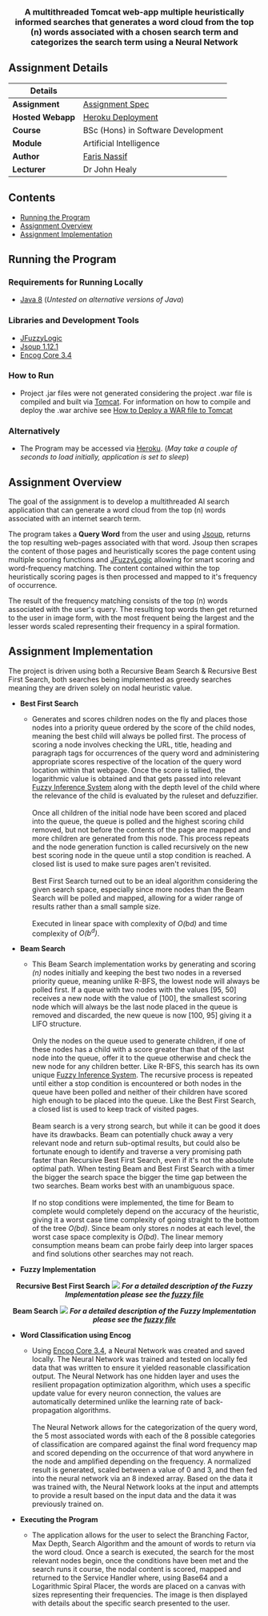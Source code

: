 <h3 align="center">A multithreaded Tomcat web-app multiple heuristically informed searches that generates a word cloud from the top (n) words associated with a chosen search term and categorizes the search term using a Neural Network</h3>

## Assignment Details

|Details  |    |
| --- | --- |
| **Assignment**  | [Assignment Spec](https://learnonline.gmit.ie/pluginfile.php/176531/mod_resource/content/2/aiAssignment2020.pdf) 
| **Hosted Webapp** | [Heroku Deployment](https://faris-gmit-ai-2020.herokuapp.com/)
| **Course** | BSc (Hons) in Software Development
| **Module** |  Artificial Intelligence |
| **Author** | [Faris Nassif](https://github.com/farisNassif) |
| **Lecturer** | Dr John Healy |

## Contents
* [Running the Program](#running-the-program)
* [Assignment Overview](#assignment-overview)
* [Assignment Implementation](#assignment-implementation)

## Running the Program

### Requirements for Running Locally
* [Java 8](https://java.com/en/download/faq/java8.xml) (<i>Untested on alternative versions of Java</i>)

### Libraries and Development Tools
* [JFuzzyLogic](http://jfuzzylogic.sourceforge.net/html/index.html)
* [Jsoup 1.12.1](https://jsoup.org/)
* [Encog Core 3.4](https://github.com/jeffheaton/encog-java-core)

### How to Run
* Project .jar files were not generated considering the project .war file is compiled and built via [Tomcat](http://tomcat.apache.org/). For information on how to compile and deploy the .war archive see [How to Deploy a WAR file to Tomcat](https://www.baeldung.com/tomcat-deploy-war)

### Alternatively
* The Program may be accessed via [Heroku](https://faris-gmit-ai-2020.herokuapp.com/). (<i>May take a couple of seconds to load initially, application is set to sleep</i>)

## Assignment Overview
The goal of the assignment is to develop a multithreaded AI search application that can generate a word cloud from the top (n) words associated with an internet search term. 

The program takes a <b>Query Word</b> from the user and using [Jsoup](https://jsoup.org/), returns the top resulting web-pages associated with that word. Jsoup then scrapes the content of those pages and heuristically scores the page content using multiple scoring functions and [JFuzzyLogic](http://jfuzzylogic.sourceforge.net/html/index.html) allowing for smart scoring and word-frequency matching. The content contained within the top heuristically scoring pages is then processed and mapped to it's frequency of occurrence.

The result of the frequency matching consists of the top (n) words associated with the user's query. The resulting top words then get returned to the user in image form, with the most frequent being the largest and the lesser words scaled representing their frequency in a spiral formation.

## Assignment Implementation
The project is driven using both a Recursive Beam Search & Recursive Best First Search, both searches being implemented as greedy searches meaning they are driven solely on nodal heuristic value.

* <b>Best First Search</b>
  * Generates and scores children nodes on the fly and places those nodes into a priority queue ordered by the score of the child nodes, meaning the best child will always be polled first. The process of scoring a node involves checking the URL, title, heading and paragraph tags for occurrences of the query word and administering appropriate scores respective of the location of the query word location within that webpage. Once the score is tallied, the logarithmic value is obtained and that gets passed into relevant [Fuzzy Inference System](https://github.com/farisNassif/FourthYear_Artificial-Intelligence/blob/master/res/BFS_Fuzzy.fcl) along with the depth level of the child where the relevance of the child is evaluated by the ruleset and defuzzifier. <br> <br>Once all children of the initial node have been scored and placed into the queue, the queue is polled and the highest scoring child removed, but not before the contents of the page are mapped and more children are generated from this node. This process repeats and the node generation function is called recursively on the new best scoring node in the queue until a stop condition is reached. A closed list is used to make sure pages aren't revisited. <br><br> Best First Search turned out to be an ideal algorithm considering the given search space, especially since more nodes than the Beam Search will be polled and mapped, allowing for a wider range of results rather than a small sample size.
<br><br>Executed in linear space with complexity of <i>O(bd)</i> and time complexity of <i>O(b<sup>d</sup>)</i>.

* <b>Beam Search </b>
  * This Beam Search implementation works by generating and scoring <i>(n)</i> nodes initially and keeping the best two nodes in a reversed priority queue, meaning unlike R-BFS, the lowest node will always be polled first. If a queue with two nodes with the values [95, 50] receives a new node with the value of [100], the smallest scoring node which will always be the last node placed in the queue is removed and discarded, the new queue is now [100, 95] giving it a LIFO structure. <br><br> Only the nodes on the queue used to generate children, if one of these nodes has a child with a score greater than that of the last node into the queue, offer it to the
queue otherwise and check the new node for any children better. Like R-BFS, this search has its own unique [Fuzzy Inference System](https://github.com/farisNassif/FourthYear_Artificial-Intelligence/blob/master/res/Beam_Fuzzy.fcl). The recursive process is repeated until either a stop condition is encountered or both nodes in the queue have been polled and neither of their children have scored high enough to be placed into the queue. Like the Best First Search, a closed list is used to keep track of visited pages. <br><br> Beam search is a very strong search, but while it can be good it does have its drawbacks. Beam can potentially chuck away a very relevant node and return sub-optimal results, but could also be fortunate enough to identify and traverse a very promising path faster than Recursive Best First Search, even if it's not the absolute optimal path. When testing Beam and Best First Search with a timer the bigger the search space the bigger the time gap between the two searches. Beam works best with an unambiguous space. <br><br> If no stop conditions were implemented, the time for Beam to complete would completely depend on the accuracy of the heuristic, giving it a worst case time complexity of going straight to the bottom of the tree <i>O(bd)</i>. Since beam only stores <i>n</i> nodes at each level, the worst case space complexity is <i>O(bd)</i>. The linear memory consumption means beam can probe fairly deep into larger spaces and find solutions other searches may not reach. <br>

* <b>Fuzzy Implementation </b>
  
<p align="center">
 <b>Recursive Best First Search</b>
  <img src = "https://i.imgur.com/OzO2HL9.png">
   <b><i>For a detailed description of the Fuzzy Implementation please see the <a href="https://github.com/farisNassif/FourthYear_Artificial-Intelligence/blob/master/res/BFS_Fuzzy.fcl">fuzzy file</a></i></b>
</p>

<p align="center">
 <b>Beam Search</b>
  <img src = "https://i.imgur.com/ECP8b6p.png">
   <b><i>For a detailed description of the Fuzzy Implementation please see the <a href="https://github.com/farisNassif/FourthYear_Artificial-Intelligence/blob/master/res/Beam_Fuzzy.fcl">fuzzy file</a></i></b>
</p>

* <b>Word Classification using Encog </b><br>
  * Using [Encog Core 3.4](https://github.com/jeffheaton/encog-java-core), a Neural Network was created and saved locally. The Neural Network was trained and tested on locally fed data that was written to ensure it yielded reasonable classification output. The Neural Network has one hidden layer and uses the resilient propagation optimization algorithm, which uses a specific update value for every neuron connection, the values are automatically determined unlike the learning rate of back-propagation algorithms. <br><br>The Neural Network allows for the categorization of the query word, the 5 most associated words with each of the 8 possible categories of classification are compared against the final word frequency map and scored depending on the occurrence of that word anywhere in the node and amplified depending on the frequency. A normalized result is generated, scaled between a value of 0 and 3, and then fed into the neural network via an 8 indexed array. Based on the data it was trained with, the Neural Network looks at the input and attempts to provide a result based on the input data and the data it was previously trained on. 

* <b>Executing the Program</b>
  * The application allows for the user to select the Branching Factor, Max Depth, Search Algorithm and the amount of words to return via the word cloud. Once a search is executed, the search for the most relevant nodes begin, once the conditions have been met and the search runs it course, the nodal content is scored, mapped and returned to the Service Handler where, using Base64 and a Logarithmic Spiral Placer, the words are placed on a canvas with sizes representing their frequencies. The image is then displayed with details about the specific search presented to the user.
